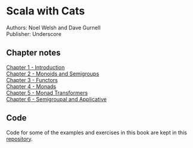 # Scala with Cats
Authors: Noel Welsh and Dave Gurnell  
Publisher: Underscore

## Chapter notes
[Chapter 1 - Introduction](chapter1.md)  
[Chapter 2 - Monoids and Semigroups](chapter2.md)  
[Chapter 3 - Functors](chapter3.md)  
[Chapter 4 - Monads](chapter4.md)  
[Chapter 5 - Monad Transformers](chapter5.md)  
[Chapter 6 - Semigroupal and Applicative](chapter6.md)  

## Code
Code for some of the examples and exercises in this book are kept in this [repository](https://github.com/sophiecollard/scala-with-cats).
